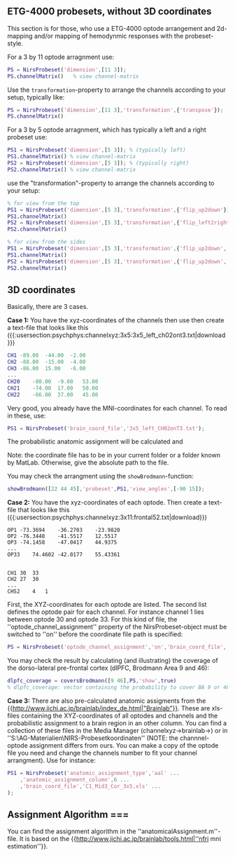 ## ETG-4000 probesets, without 3D coordinates

This section is for those, who use a ETG-4000 optode arrangement and 2d-mapping and/or mapping of hemodynmic responses with the probeset-style.

For a 3 by 11 optode arragnment use:
``` matlab
PS = NirsProbeset('dimension',[11 3]);
PS.channelMatrix()   % view channel-matrix
```
Use the `transformation`-property to arrange the channels according to your setup, typically like:
``` matlab
PS = NirsProbeset('dimension',[11 3],'transformation',{'transpose'});
PS.channelMatrix()
```
For a 3 by 5 optode arragnment, which has typically a left and a right probeset use:
``` matlab
PS1 = NirsProbeset('dimension',[5 3]); % (typically left)
PS1.channelMatrix() % view channel-matrix
PS2 = NirsProbeset('dimension',[5 3]); % (typically right)
PS2.channelMatrix() % view channel-matrix
```
use the "transformation"-property to arrange the channels according to your setup:
```matlab
% for view from the top
PS1 = NirsProbeset('dimension',[5 3],'transformation',{'flip_up2down'});
PS1.channelMatrix()
PS2 = NirsProbeset('dimension',[5 3],'transformation',{'flip_left2right'});
PS2.channelMatrix()

% for view from the sides
PS1 = NirsProbeset('dimension',[5 3],'transformation',{'flip_up2down','rotate90'});
PS1.channelMatrix()
PS2 = NirsProbeset('dimension',[5 3],'transformation',{'flip_up2down','rotate90'});
PS2.channelMatrix()
``` 
 
## 3D coordinates

Basically, there are 3 cases.

**Case 1:** You have the xyz-coordinates of the channels then use then create a text-file that looks like this ({{:usersection:psychphys:channelxyz:3x5:3x5_left_ch02ont3.txt|download}})
``` matlab
CH1	-89.00	-44.00	-2.00
CH2	-88.00	-15.00	-4.00
CH3	-86.00	15.00	-6.00
... 
CH20    -80.00	-9.00	53.00
CH21    -74.00	17.00	50.00
CH22	-66.00	37.00	45.00
```
Very good, you already have the MNI-coordinates for each channel. To read in these, use:
``` matlab
PS1 = NirsProbeset('brain_coord_file','3x5_left_CH02onT3.txt');
```  
The probabilistic anatomic assignment will be calculated and 

Note: the coordinate file has to be in your current folder or a folder known by MatLab. Otherwise, give the absolute path to the file.

You may check the arrangment using the `showBrodmann`-function:
``` matlab
showBrodmann([22 44 45],'probeset',PS1,'view_angles',[-90 15]);
```
**Case 2:** You have the xyz-coordinates of each optode. Then create a text-file that looks like this ({{:usersection:psychphys:channelxyz:3x11:frontal52.txt|download}})
```
OP1	-73.3694	-36.2703	-23.9820
OP2	-76.3448	-41.5517	12.5517
OP3	-74.1458	-47.0417	44.9375
...
OP33	74.4602	-42.0177	55.43361


CH1	30	33
CH2	27	30
...
CH52	4	1
```
First, the XYZ-coordinates for each optode are listed. The second list defines the optode pair for each channel. For instance channel 1 lies between optode 30 and optode 33. For this kind of file, the ''optode_channel_assignment'' property of the NirsProbeset-object must be switched to ''on'' before the coordinate file path is specified:
``` matlab
PS = NirsProbeset('optode_channel_assignment','on','brain_coord_file','frontal52.txt');
```
You may check the result by calculating (and illustrating) the coverage of the dorso-lateral pre-frontal cortex (dlPFC, Brodmann Area 9 and 46):
``` matlab
dlpfc_coverage = coversBrodmann([9 46],PS,'show',true) 
% dlpfc_coverage: vector containing the probability to cover BA 9 or 46 for each channel
```
**Case 3:** There are also pre-calculated anatomic assigments from the {{http://www.jichi.ac.jp/brainlab/index_de.html|"Brainlab"}}. These are xls-files containing the XYZ-coordinates of all optodes and channels and the probabilistic assignment to a brain region in an other column. You can find a collection of these files in the Media Manager (channelxyz->brainlab->) or in ''S:\AG-Materialien\NIRS-Probesetkoordinaten'' (NOTE: the channnel-optode assignment differs from ours. You can make a copy of the optode file you need and change the channels number to fit your channel arrangment). Use for instance:
``` matlab
PS1 = NirsProbeset('anatomic_assignment_type','aal' ...
    ,'anatomic_assignment_column',6 ...
    ,'brain_coord_file','C1_Mid3_Cor_3x5.xls' ...
);
```      
## Assignment Algorithm ===

You can find the assignment algorithm in the ''anatomicalAssignment.m''-file. It is based on the {{http://www.jichi.ac.jp/brainlab/tools.html|''nfri mni estimation''}}.
